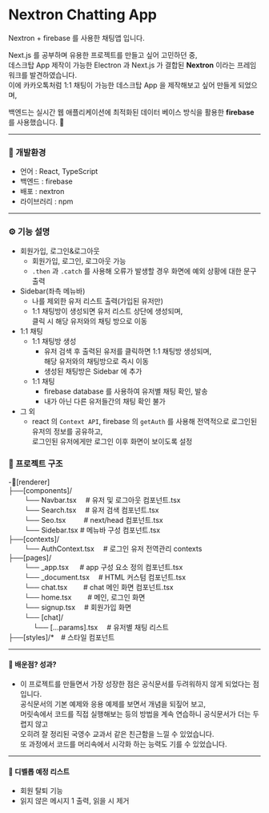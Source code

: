 # Nextron Chatting App

Nextron + firebase 를 사용한 채팅앱 입니다.

Next.js 를 공부하며 유용한 프로젝트를 만들고 싶어 고민하던 중,  
데스크탑 App 제작이 가능한 Electron 과 Next.js 가 결합된 **Nextron** 이라는 프레임워크를 발견하였습니다.  
이에 카카오톡처럼 1:1 채팅이 가능한 데스크탑 App 을 제작해보고 싶어 만들게 되었으며,

백엔드는 실시간 웹 애플리케이션에 최적화된 데이터 베이스 방식을 활용한 **firebase**를 사용했습니다. 🙂

---

### 🚀 개발환경

- 언어 : React, TypeScript
- 백엔드 : firebase
- 배포 : nextron
- 라이브러리 : npm

---

### ⚙️ 기능 설명

- 회원가입, 로그인&로그아웃
  - 회원가입, 로그인, 로그아웃 가능
  - `.then` 과 `.catch` 를 사용해 오류가 발생할 경우 화면에 예외 상황에 대한 문구 출력
- Sidebar(좌측 메뉴바)
  - 나를 제외한 유저 리스트 출력(가입된 유저만)
  - 1:1 채팅방이 생성되면 유저 리스트 상단에 생성되며,  
    클릭 시 해당 유저와의 채팅 방으로 이동
- 1:1 채팅
  - 1:1 채팅방 생성
    - 유저 검색 후 출력된 유저를 클릭하면 1:1 채팅방 생성되며,  
      해당 유저와의 채팅방으로 즉시 이동
    - 생성된 채팅방은 Sidebar 에 추가
  - 1:1 채팅
    - firebase database 를 사용하여 유저별 채팅 확인, 발송
    - 내가 아닌 다른 유저들간의 채팅 확인 불가
- 그 외
  - react 의 `Context API`, firebase 의 `getAuth` 를 사용해 전역적으로 로그인된 유저의 정보를 공유하고,  
    로그인된 유저에게만 로그인 이후 화면이 보이도록 설정

### 📝 프로젝트 구조

-📂[renderer]  
├──[components]/  
　　 └── Navbar.tsx 　# 유저 및 로그아웃 컴포넌트.tsx  
　　 └── Search.tsx 　# 유저 검색 컴포넌트.tsx  
　　 └── Seo.tsx 　 　# next/head 컴포넌트.tsx  
　　 └── Sidebar.tsx # 메뉴바 구성 컴포넌트.tsx  
├──[contexts]/  
　　 └── AuthContext.tsx 　# 로그인 유저 전역관리 contexts  
├──[pages]/  
　　 └── \_app.tsx 　 # app 구성 요소 정의 컴포넌트.tsx  
　　 └── \_document.tsx 　# HTML 커스텀 컴포넌트.tsx  
　　 └── chat.tsx 　　# chat 메인 화면 컴포넌트.tsx  
　　 └── home.tsx 　　# 메인, 로그인 화면  
　　 └── signup.tsx 　# 회원가입 화면  
　　 └── [chat]/  
　　 　 └── [...params].tsx 　# 유저별 채팅 리스트  
├──[styles]/\*　# 스타일 컴포넌트

---

#### 📖 배운점? 성과?

- 이 프로젝트를 만들면서 가장 성장한 점은 공식문서를 두려워하지 않게 되었다는 점 입니다.  
  공식문서의 기본 예제와 응용 예제를 보면서 개념을 되짚어 보고,  
  머릿속에서 코드를 직접 실행해보는 등의 방법을 계속 연습하니 공식문서가 더는 두렵지 않고  
  오히려 잘 정리된 국영수 교과서 같은 친근함을 느낄 수 있었습니다.  
  또 과정에서 코드를 머리속에서 시각화 하는 능력도 기를 수 있었습니다.

---

#### 🤯 디벨롭 예정 리스트

- 회원 탈퇴 기능
- 읽지 않은 메시지 1 출력, 읽을 시 제거
